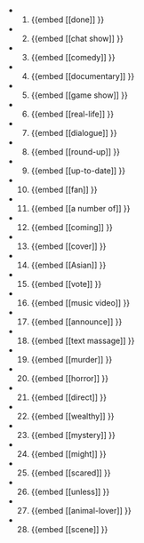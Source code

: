 -
  1. {{embed [[done]] }}
-
  2. {{embed [[chat show]] }}
-
  3. {{embed [[comedy]] }}
-
  4. {{embed [[documentary]] }}
-
  5. {{embed [[game show]] }}
-
  6. {{embed [[real-life]] }}
-
  7. {{embed [[dialogue]] }}
-
  8. {{embed [[round-up]] }}
-
  9. {{embed [[up-to-date]] }}
-
  10. {{embed [[fan]] }}
-
  11. {{embed [[a number of]] }}
-
  12. {{embed [[coming]] }}
-
  13. {{embed [[cover]] }}
-
  14. {{embed [[Asian]] }}
-
  15. {{embed [[vote]] }}
-
  16. {{embed [[music video]] }}
-
  17. {{embed [[announce]] }}
-
  18. {{embed [[text massage]] }}
-
  19. {{embed [[murder]] }}
-
  20. {{embed [[horror]] }}
-
  21. {{embed [[direct]] }}
-
  22. {{embed [[wealthy]] }}
-
  23. {{embed [[mystery]] }}
-
  24. {{embed [[might]] }}
-
  25. {{embed [[scared]] }}
-
  26. {{embed [[unless]] }}
-
  27. {{embed [[animal-lover]] }}
-
  28. {{embed [[scene]] }}